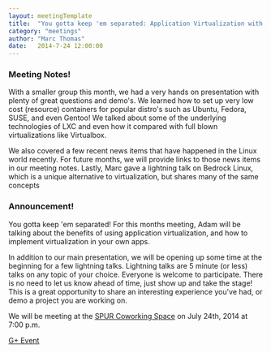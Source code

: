 ```yaml
---
layout: meetingTemplate
title:  "You gotta keep 'em separated: Application Virtualization with LXC"
category: "meetings"
author: "Marc Thomas"
date:   2014-7-24 12:00:00
---
```


<h3>Meeting Notes!</h3>

<p>With a smaller group this month, we had a very hands on presentation with plenty of great questions and demo's. We learned how to set up very low cost (resource) containers for popular distro's such as Ubuntu, Fedora, SUSE, and even Gentoo! We talked about some of the underlying technologies of LXC and even how it compared with full blown virtualizations like Virtualbox.</p>

<p>We also covered a few recent news items that have happened in the Linux world recently. For future months, we will provide links to those news items in our meeting notes. Lastly, Marc gave a lightning talk on Bedrock Linux, which is a unique alternative to virtualization, but shares many of the same concepts</p>

<h3>Announcement!</h3>


<p>You gotta keep 'em separated! For this months meeting, Adam will be talking about the benefits of using application virtualization, and how to implement virtualization in your own apps.</p>

<p>In addition to our main presentation, we will be opening up some time at the beginning for a few lightning talks. Lightning talks are 5 minute (or less) talks on any topic of your choice. Everyone is welcome to participate. There is no need to let us know ahead of time, just show up and take the stage! This is a great opportunity to share an interesting experience you've had, or demo a project you are working on.</p>


We will be meeting at the <a href="https://www.google.com/maps/place/313+1%2F2+Division+St+S/@44.4569015,-93.1596518,17z/data=!3m1!4b1!4m2!3m1!1s0x87f653c708dab4b3:0x7826288e9b2cdb61">SPUR Coworking Space</a> on July 24th, 2014 at 7:00 p.m.

<a href="https://plus.google.com/u/0/events/covqaqvbravp7ff0qof0djs01nk?authkey=CNjEiZPWzPWqUg" target="_blank">G+ Event</a>


